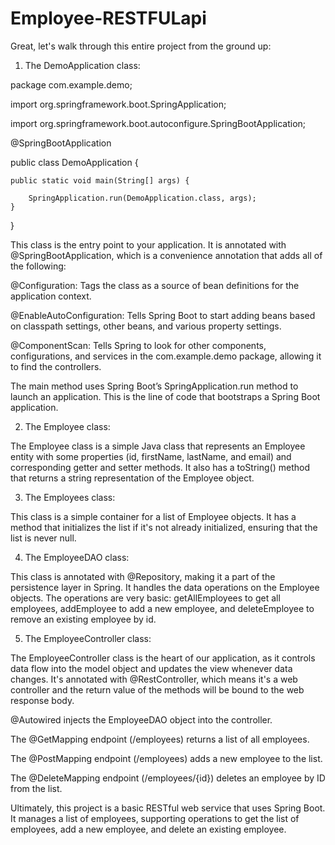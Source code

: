 # Employee-RESTFULapi
Great, let's walk through this entire project from the ground up:

1. The DemoApplication class:

package com.example.demo;

import org.springframework.boot.SpringApplication;

import org.springframework.boot.autoconfigure.SpringBootApplication;

@SpringBootApplication

public class DemoApplication {

	public static void main(String[] args) {
 
		SpringApplication.run(DemoApplication.class, args);
	}

}

This class is the entry point to your application. It is annotated with @SpringBootApplication, which is a convenience annotation that adds all of the following:

@Configuration: Tags the class as a source of bean definitions for the application context.

@EnableAutoConfiguration: Tells Spring Boot to start adding beans based on classpath settings, other beans, and various property settings.

@ComponentScan: Tells Spring to look for other components, configurations, and services in the com.example.demo package, allowing it to find the controllers.

The main method uses Spring Boot’s SpringApplication.run method to launch an application. This is the line of code that bootstraps a Spring Boot application.

2. The Employee class:

The Employee class is a simple Java class that represents an Employee entity with some properties (id, firstName, lastName, and email) and corresponding getter and setter methods. It also has a toString() method that returns a string representation of the Employee object.

3. The Employees class:

This class is a simple container for a list of Employee objects. It has a method that initializes the list if it's not already initialized, ensuring that the list is never null.

4. The EmployeeDAO class:

This class is annotated with @Repository, making it a part of the persistence layer in Spring. It handles the data operations on the Employee objects. The operations are very basic: getAllEmployees to get all employees, addEmployee to add a new employee, and deleteEmployee to remove an existing employee by id.

5. The EmployeeController class:

The EmployeeController class is the heart of our application, as it controls data flow into the model object and updates the view whenever data changes. It's annotated with @RestController, which means it's a web controller and the return value of the methods will be bound to the web response body.

@Autowired injects the EmployeeDAO object into the controller.

The @GetMapping endpoint (/employees) returns a list of all employees.

The @PostMapping endpoint (/employees) adds a new employee to the list.

The @DeleteMapping endpoint (/employees/{id}) deletes an employee by ID from the list.

Ultimately, this project is a basic RESTful web service that uses Spring Boot. It manages a list of employees, supporting operations to get the list of employees, add a new employee, and delete an existing employee.




